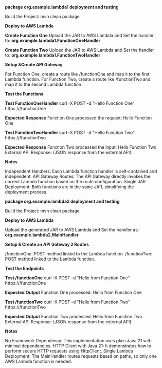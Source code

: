 **package org.example.lambda1 deployment and testing**

Build the Project: mvn clean package

**Deploy to AWS Lambda**

**Create Function One** Upload the JAR to AWS Lambda and Set the handler to: **org.example.lambda1.FunctionOneHandler**

**Create Function Two** Upload the JAR to AWS Lambda and Set the handler to: **org.example.lambda1.FunctionTwoHandler**

**Setup &Create API Gateway**

For Function One, create a route like /functionOne and map it to the first Lambda function.
For Function Two, create a route like /functionTwo and map it to the second Lambda function.

**Test the Functions**

**Test FunctionOneHandler**
curl -X POST -d "Hello Function One" https://<api-gateway-endpoint>/functionOne

**Expected Response**
Function One processed the request: Hello Function One

**Test FunctionTwoHandler**
curl -X POST -d "Hello Function Two" https://<api-gateway-endpoint>/functionTwo

**Expected Response**
Function Two processed the input: Hello Function Two
External API Response: {JSON response from the external API}

**Notes**

Independent Handlers: Each Lambda function handler is self-contained and independent.
API Gateway Routes: The API Gateway directly invokes the correct Lambda function based on the route configuration.
Single JAR Deployment: Both functions are in the same JAR, simplifying the deployment process.


**package org.example.lambda2 deployment and testing**

Build the Project: mvn clean package

**Deploy to AWS Lambda**

Upload the generated JAR to AWS Lambda and Set the handler as: **org.example.lambda2.MainHandler**

**Setup & Create an API Gateway 2 Routes**

/functionOne: POST method linked to the Lambda function.
/functionTwo: POST method linked to the Lambda function.

**Test the Endpoints**

**Test /functionOne**
curl -X POST -d "Hello from Function One" https://<api-gateway-endpoint>/functionOne

**Expected Output**
Function One processed: Hello from Function One

**Test /functionTwo** 
curl -X POST -d "Hello from Function Two" https://<api-gateway-endpoint>/functionTwo

**Expected Output**
Function Two processed: Hello from Function Two
External API Response: {JSON response from the external API}

**Notes**

No Framework Dependency: This implementation uses plain Java 21 with minimal dependencies.
HTTP Client with Java 21: It demonstrates how to perform secure HTTP requests using HttpClient.
Single Lambda Deployment: The MainHandler routes requests based on paths, so only one AWS Lambda function is needed.












